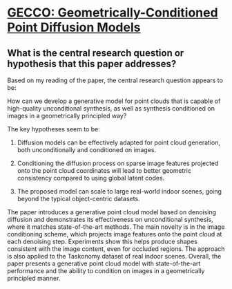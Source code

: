 # [GECCO: Geometrically-Conditioned Point Diffusion Models](https://arxiv.org/abs/2303.05916)

## What is the central research question or hypothesis that this paper addresses?

 Based on my reading of the paper, the central research question appears to be: 

How can we develop a generative model for point clouds that is capable of high-quality unconditional synthesis, as well as synthesis conditioned on images in a geometrically principled way?

The key hypotheses seem to be:

1) Diffusion models can be effectively adapted for point cloud generation, both unconditionally and conditioned on images.

2) Conditioning the diffusion process on sparse image features projected onto the point cloud coordinates will lead to better geometric consistency compared to using global latent codes. 

3) The proposed model can scale to large real-world indoor scenes, going beyond the typical object-centric datasets.

The paper introduces a generative point cloud model based on denoising diffusion and demonstrates its effectiveness on unconditional synthesis, where it matches state-of-the-art methods. The main novelty is in the image conditioning scheme, which projects image features onto the point cloud at each denoising step. Experiments show this helps produce shapes consistent with the image content, even for occluded regions. The approach is also applied to the Taskonomy dataset of real indoor scenes. Overall, the paper presents a generative point cloud model with state-of-the-art performance and the ability to condition on images in a geometrically principled manner.
